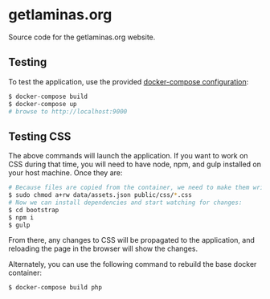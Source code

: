 # getlaminas.org

Source code for the getlaminas.org website.

## Testing

To test the application, use the provided [docker-compose
configuration](docker-compose.yml):

```bash
$ docker-compose build
$ docker-compose up
# browse to http://localhost:9000
```

## Testing CSS

The above commands will launch the application. If you want to work on CSS
during that time, you will need to have node, npm, and gulp installed on your
host machine. Once they are:

```bash
# Because files are copied from the container, we need to make them writable:
$ sudo chmod a+rw data/assets.json public/css/*.css
# Now we can install dependencies and start watching for changes:
$ cd bootstrap
$ npm i
$ gulp
```

From there, any changes to CSS will be propagated to the application, and
reloading the page in the browser will show the changes.

Alternately, you can use the following command to rebuild the base docker
container:

```bash
$ docker-compose build php
```

